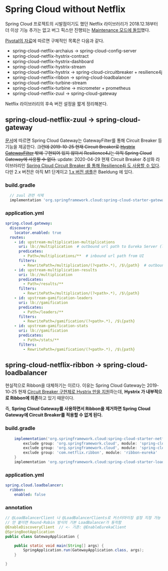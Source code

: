 # Spring Cloud without Netflix

Spring Cloud 프로젝트의 시발점이기도 했던 Netflix 라이브러리가 2018.12.18부터 더 이상 기능 추가는 없고 버그 픽스만 진행되는 [Maintenance 모드에 돌입](https://spring.io/blog/2018/12/12/spring-cloud-greenwich-rc1-available-now)했다.

[Pivotal의 자료](https://www.slideshare.net/Pivotal/how-to-live-in-a-postspringcloudnetflix-world-olga-maciaszeksharma-jakub-pilimon-140430915)에 따르면 구체적인 목록은 다음과 같다.

- spring-cloud-netflix-archaius -> spring-cloud-config-server
- spring-cloud-netflix-hystrix-contract
- spring-cloud-netflix-hystrix-dashboard
- spring-cloud-netflix-hystrix-stream
- spring-cloud-netflix-hystrix -> spring-cloud-circuitbreaker + resilience4j
- spring-cloud-netflix-ribbon -> spring-cloud-loadbalancer
- spring-cloud-netflix-turbine-stream
- spring-cloud-netflix-turbine -> micrometer + prometheus
- spring-cloud-netflix-zuul -> spring-cloud-gateway

Netflix 라이브러리의 후속 버전 설정을 짧게 정리해본다.

## spring-cloud-netflix-zuul -> spring-cloud-gateway

[문서](https://cloud.spring.io/spring-cloud-gateway/reference/html/)에 따르면 Spring Cloud Gateway는 GatewayFilter를 통해 Circuit Breaker 등 기능을 제공한다. ~~그런데 2019-10-25 현재 Circuit Breaker로 [Hystrix GatewayFilter](https://cloud.spring.io/spring-cloud-gateway/reference/html/#hystrix) 밖에 구현되어 있지 않아서 Resilience4J는 아직 Spring Cloud Gateway에 사용할 수 없다.~~
update: 2020-04-29 현재 Circuit Breaker 추상화 라이브러리인 [Spring Cloud Circuit Breaker 를 통해 Resilience4j 도 사용할 수 있다](https://cloud.spring.io/spring-cloud-static/spring-cloud-gateway/2.2.0.RC2/reference/html/#spring-cloud-circuitbreaker-filter-factory). 다만 2.x 버전은 아직 M1 단계이고 [1.x 버전 샘플](https://www.baeldung.com/spring-cloud-circuit-breaker)은 Baeldung 에 있다.


### build.gradle

```groovy
  // zuul 관련 삭제
  implementation 'org.springframework.cloud:spring-cloud-starter-gateway'
```

### application.yml

```yml
spring.cloud.gateway:
  discovery:
    locator.enabled: true
  routes:
    - id: upstream-multiplication-multiplications
      uri: lb://multiplication  # outbound url path to Eureka Server (lb://SPRING.APPLICATION.NAME)
      predicates:
        - Path=/multiplications/**  # inbound url path from UI
      filters:
        - RewritePath=/multiplication/(?<path>.*), /$\{path}  # outbound url path to spring.application.name)
    - id: upstream-multiplication-results
      uri: lb://multiplication
      predicates:
        - Path=/results/**
      filters:
        - RewritePath=/multiplication/(?<path>.*), /$\{path}
    - id: upstream-gamification-leaders
      uri: lb://gamification
      predicates:
        - Path=/leaders/**
      filters:
        - RewritePath=/gamification/(?<path>.*), /$\{path}
    - id: upstream-gamification-stats
      uri: lb://gamification
      predicates:
        - Path=/stats/**
      filters:
        - RewritePath=/gamification/(?<path>.*), /$\{path}
```

## spring-cloud-netflix-ribbon -> spring-cloud-loadbalancer

현실적으로 Ribbon을 대체하기는 이르다. 이유는 Spring Cloud Gateway는 2019-10-25 현재 [Circuit Breaker 구현체로 Hystrix 만을 지원](https://spring.io/projects/spring-cloud-gateway)하는데, **Hystrix 가 내부적으로 Ribbon에 의존**하고 있기 때문이다.

즉, **Spring Cloud Gateway를 사용하면서 Ribbon을 제거하면 Spring Cloud Gateway에 Circuit Breaker를 적용할 수 없게 된다.**

### build.gradle

```groovy
	implementation('org.springframework.cloud:spring-cloud-starter-netflix-eureka-client') {
		exclude group: 'org.springframework.cloud', module: 'spring-cloud-starter-netflix-archaius'
		exclude group: 'org.springframework.cloud', module: 'spring-cloud-starter-netflix-ribbon'
		exclude group: 'com.netflix.ribbon', module: 'ribbon-eureka'
	}
	implementation 'org.springframework.cloud:spring-cloud-starter-loadbalancer'
```

### application.yml

```yml
spring.cloud.loadbalancer:
  ribbon:
    enabled: false
```

### annotation

```java
// @LoadBalancerClient 나 @LoadBalancerClients로 커스터마이징 설정 지정 가능
// 안 붙이면 Round-Robin 방식의 기본 LoadBalancer가 동작함
@EnableDiscoveryClient  // <- 기존: @EnableEurekaClient
@SpringBootApplication
public class GatewayApplication {

	public static void main(String[] args) {
		SpringApplication.run(GatewayApplication.class, args);
	}

}

```
